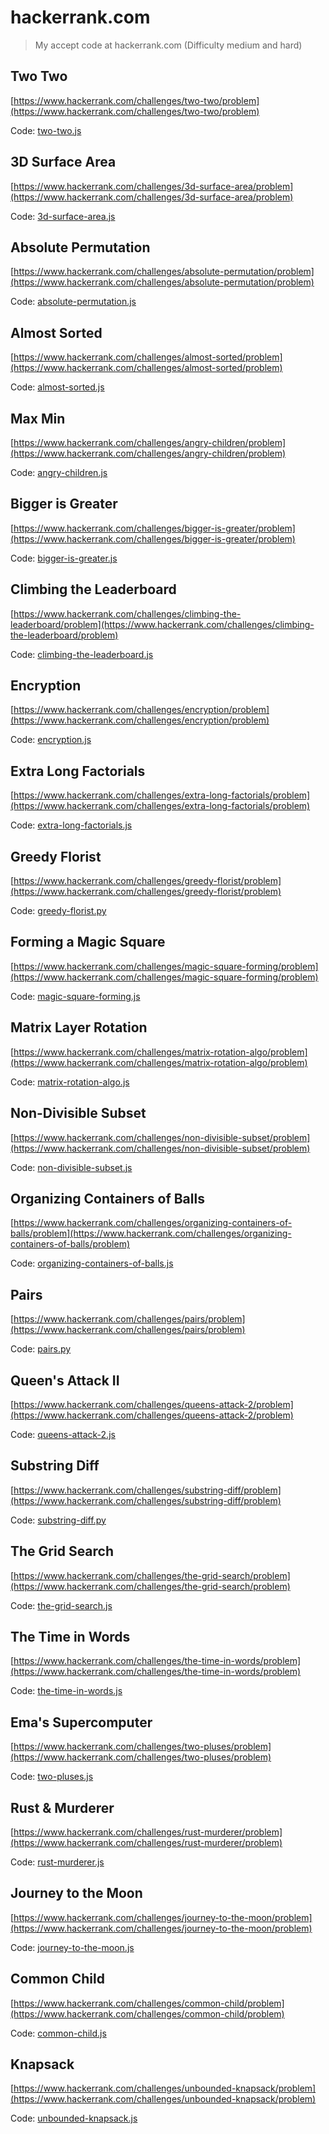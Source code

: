 # hackerrank.com

> My accept code at hackerrank.com (Difficulty medium and hard)

## Two Two

[https://www.hackerrank.com/challenges/two-two/problem](https://www.hackerrank.com/challenges/two-two/problem)

Code: [two-two.js](/src/two-two.js)

## 3D Surface Area

[https://www.hackerrank.com/challenges/3d-surface-area/problem](https://www.hackerrank.com/challenges/3d-surface-area/problem)

Code: [3d-surface-area.js](/src/3d-surface-area.js)

## Absolute Permutation

[https://www.hackerrank.com/challenges/absolute-permutation/problem](https://www.hackerrank.com/challenges/absolute-permutation/problem)

Code: [absolute-permutation.js](/src/absolute-permutation.js)

## Almost Sorted

[https://www.hackerrank.com/challenges/almost-sorted/problem](https://www.hackerrank.com/challenges/almost-sorted/problem)

Code: [almost-sorted.js](/src/almost-sorted.js)

## Max Min

[https://www.hackerrank.com/challenges/angry-children/problem](https://www.hackerrank.com/challenges/angry-children/problem)

Code: [angry-children.js](/src/angry-children.js)

## Bigger is Greater

[https://www.hackerrank.com/challenges/bigger-is-greater/problem](https://www.hackerrank.com/challenges/bigger-is-greater/problem)

Code: [bigger-is-greater.js](/src/bigger-is-greater.js)

## Climbing the Leaderboard

[https://www.hackerrank.com/challenges/climbing-the-leaderboard/problem](https://www.hackerrank.com/challenges/climbing-the-leaderboard/problem)

Code: [climbing-the-leaderboard.js](/src/climbing-the-leaderboard.js)

## Encryption

[https://www.hackerrank.com/challenges/encryption/problem](https://www.hackerrank.com/challenges/encryption/problem)

Code: [encryption.js](/src/encryption.js)

## Extra Long Factorials

[https://www.hackerrank.com/challenges/extra-long-factorials/problem](https://www.hackerrank.com/challenges/extra-long-factorials/problem)

Code: [extra-long-factorials.js](/src/extra-long-factorials.js)

## Greedy Florist

[https://www.hackerrank.com/challenges/greedy-florist/problem](https://www.hackerrank.com/challenges/greedy-florist/problem)

Code: [greedy-florist.py](/src/greedy-florist.py)

## Forming a Magic Square

[https://www.hackerrank.com/challenges/magic-square-forming/problem](https://www.hackerrank.com/challenges/magic-square-forming/problem)

Code: [magic-square-forming.js](/src/magic-square-forming.js)

## Matrix Layer Rotation

[https://www.hackerrank.com/challenges/matrix-rotation-algo/problem](https://www.hackerrank.com/challenges/matrix-rotation-algo/problem)

Code: [matrix-rotation-algo.js](/src/matrix-rotation-algo.js)

## Non-Divisible Subset

[https://www.hackerrank.com/challenges/non-divisible-subset/problem](https://www.hackerrank.com/challenges/non-divisible-subset/problem)

Code: [non-divisible-subset.js](/src/non-divisible-subset.js)

## Organizing Containers of Balls

[https://www.hackerrank.com/challenges/organizing-containers-of-balls/problem](https://www.hackerrank.com/challenges/organizing-containers-of-balls/problem)

Code: [organizing-containers-of-balls.js](/src/organizing-containers-of-balls.js)

## Pairs

[https://www.hackerrank.com/challenges/pairs/problem](https://www.hackerrank.com/challenges/pairs/problem)

Code: [pairs.py](/src/pairs.py)

## Queen's Attack II

[https://www.hackerrank.com/challenges/queens-attack-2/problem](https://www.hackerrank.com/challenges/queens-attack-2/problem)

Code: [queens-attack-2.js](/src/queens-attack-2.js)

## Substring Diff

[https://www.hackerrank.com/challenges/substring-diff/problem](https://www.hackerrank.com/challenges/substring-diff/problem)

Code: [substring-diff.py](/src/substring-diff.py)

## The Grid Search

[https://www.hackerrank.com/challenges/the-grid-search/problem](https://www.hackerrank.com/challenges/the-grid-search/problem)

Code: [the-grid-search.js](/src/the-grid-search.js)

## The Time in Words

[https://www.hackerrank.com/challenges/the-time-in-words/problem](https://www.hackerrank.com/challenges/the-time-in-words/problem)

Code: [the-time-in-words.js](/src/the-time-in-words.js)

## Ema's Supercomputer

[https://www.hackerrank.com/challenges/two-pluses/problem](https://www.hackerrank.com/challenges/two-pluses/problem)

Code: [two-pluses.js](/src/two-pluses.js)

## Rust & Murderer

[https://www.hackerrank.com/challenges/rust-murderer/problem](https://www.hackerrank.com/challenges/rust-murderer/problem)

Code: [rust-murderer.js](/src/rust-murderer.js)

## Journey to the Moon

[https://www.hackerrank.com/challenges/journey-to-the-moon/problem](https://www.hackerrank.com/challenges/journey-to-the-moon/problem)

Code: [journey-to-the-moon.js](/src/journey-to-the-moon.js)

## Common Child

[https://www.hackerrank.com/challenges/common-child/problem](https://www.hackerrank.com/challenges/common-child/problem)

Code: [common-child.js](/src/common-child.js)

## Knapsack

[https://www.hackerrank.com/challenges/unbounded-knapsack/problem](https://www.hackerrank.com/challenges/unbounded-knapsack/problem)

Code: [unbounded-knapsack.js](/src/unbounded-knapsack.js)
